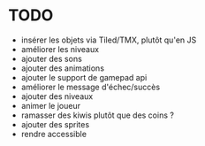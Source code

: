 # TODO

- insérer les objets via Tiled/TMX, plutôt qu'en JS
- améliorer les niveaux
- ajouter des sons
- ajouter des animations
- ajouter le support de gamepad api
- améliorer le message d'échec/succès
- ajouter des niveaux
- animer le joueur
- ramasser des kiwis plutôt que des coins ?
- ajouter des sprites
- rendre accessible
